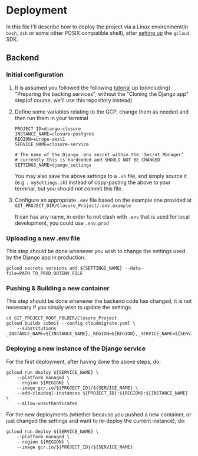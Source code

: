 # Deployment

In this file I'll describe how to deploy the project via a Linux environment(in `bash`, `zsh` or some other POSIX compatible shell), after
[setting up](https://cloud.google.com/sdk/docs/install) the `gcloud` SDK.



## Backend

### Initial configuration

1. It is assumed you followed the following [tutorial](https://cloud.google.com/python/django/run) up to(including) 
   "Preparing the backing services", without the "Cloning the Django app" step(of course, we'll use this repository instead)


2. Define some variables relating to the GCP, change them as needed and then run them in your terminal

    ```shell
    PROJECT_ID=django-closure
    INSTANCE_NAME=closure-postgres
    REGION=europe-west1
    SERVICE_NAME=closure-service
    
    # The name of the Django .env secret within the 'Secret Manager'
    # currently this is hardcoded and SHOULD NOT BE CHANGED
    SETTINGS_NAME=django_settings
    ```
    
    You may also save the above settings to a `.sh` file, and simply source it (e.g `. mySettings.sh`) 
    instead of copy-pasting the above to your terminal, but you should not commit this file.
    
3. Configure an appropriate `.env` file based on the example one provided at `GIT_PROJECT_DIR/Closure_Project/.env.example`

   It can has any name, in order to not clash with `.env` that is used for local development, you could use `.env.prod`

### Uploading a new .env file

This step should be done whenever you wish to change the settings used by the Django app in production. 

```shell
gcloud secrets versions add ${SETTINGS_NAME} --data-file=PATH_TO_PROD_DOTENV_FILE
```

### Pushing & Building a new container

This step should be done whenever the backend code has changed, it is not necessary if you simply wish to update the settings.

```shell
cd GIT_PROJECT_ROOT_FOLDER/Closure_Project
gcloud builds submit --config cloudmigrate.yaml \
    --substitutions _INSTANCE_NAME=${INSTANCE_NAME},_REGION=${REGION},_SERVICE_NAME=${SERVICE_NAME}
```

### Deploying a new instance of the Django service

For the first deployment, after having done the above steps, do:
```shell
gcloud run deploy ${SERVICE_NAME} \
    --platform managed \
    --region ${REGION} \
    --image gcr.io/${PROJECT_ID}/${SERVICE_NAME} \
    --add-cloudsql-instances ${PROJECT_ID}:${REGION}:${INSTANCE_NAME} \
    --allow-unauthenticated
```

For the new deployments (whether because you pushed a new container, or
just changed the settings and want to re-deploy the current instance), do:

```shell
gcloud run deploy ${SERVICE_NAME} \
    --platform managed \
    --region ${REGION} \
    --image gcr.io/${PROJECT_ID}/${SERVICE_NAME}
```